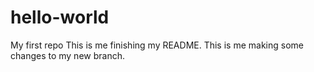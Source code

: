 # hello-world
My first repo
This is me finishing my README.
This is me making some changes to my new branch.
